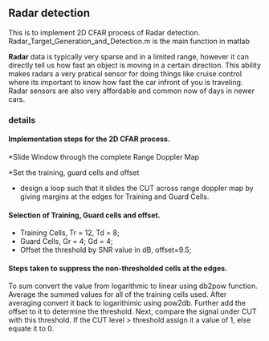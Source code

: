 ## Radar detection

This is to implement 2D CFAR process of Radar detection. 
Radar_Target_Generation_and_Detection.m is the main function in matlab

**Radar** data is typically very sparse and in a limited range, however it can directly tell us how fast an object is moving in a certain direction. This ability makes radars a very pratical sensor for doing things like cruise control where its important to know how fast the car infront of you is traveling. Radar sensors are also very affordable and common now of days in newer cars.

### details

#### Implementation steps for the 2D CFAR process.

*Slide Window through the complete Range Doppler Map

*Set the training, guard cells and offset

* design a loop such that it slides the CUT across range doppler map by giving margins at the edges for Training and Guard Cells.

#### Selection of Training, Guard cells and offset.
* Training Cells, Tr = 12, Td = 8;
* Guard Cells,  Gr = 4; Gd = 4;
* Offset the threshold by SNR value in dB, offset=9.5;

#### Steps taken to suppress the non-thresholded cells at the edges.
 To sum convert the value from logarithmic to linear using db2pow function. Average the summed values for all of the training cells used. After averaging convert it back to logarithimic using pow2db. Further add the offset to it to determine the threshold. Next, compare the signal under CUT with this threshold. If the CUT level > threshold assign it a value of 1, else equate it to 0.
